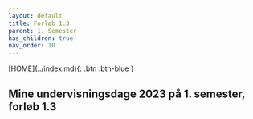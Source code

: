 ```yaml
---
layout: default
title: Forløb 1.3
parent: 1. Semester
has_children: true
nav_order: 10
---
```


<span class="fs-1">
[HOME](../index.md){: .btn .btn-blue }
</span>

## Mine undervisningsdage 2023 på 1. semester, forløb 1.3